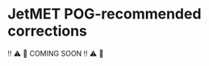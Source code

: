 # JetMET POG-recommended corrections

:bangbang: :warning: :construction: COMING SOON :bangbang: :warning: :construction:
